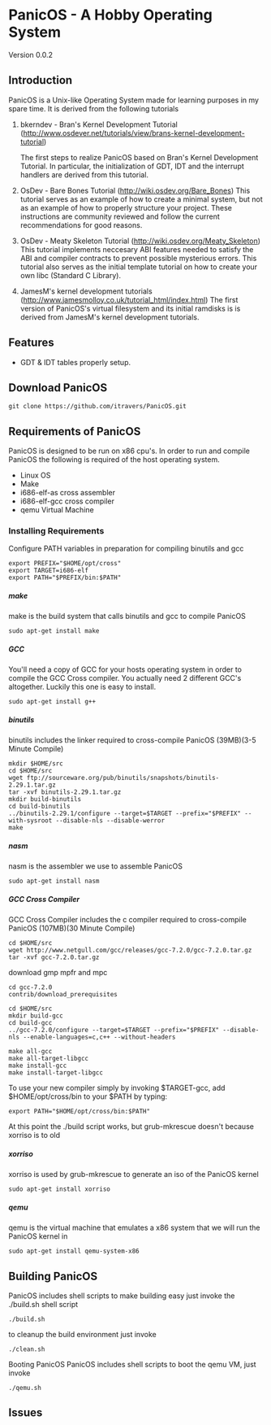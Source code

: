 PanicOS - A Hobby Operating System
==================================
Version 0.0.2

Introduction
------------

PanicOS is a Unix-like Operating System made for learning purposes in my spare time.
It is derived from the following tutorials

1. bkerndev - Bran's Kernel Development Tutorial (http://www.osdever.net/tutorials/view/brans-kernel-development-tutorial)

   The first steps to realize PanicOS based on Bran's Kernel Development
   Tutorial.
   In particular, the initialization of GDT, IDT and the interrupt handlers are derived
   from this tutorial.

2. OsDev - Bare Bones Tutorial (http://wiki.osdev.org/Bare_Bones)
   This tutorial serves as an example of how to create a minimal system, but not 
   as an example of how to properly structure your project. These instructions are 
   community reviewed and follow the current recommendations for good reasons.

3. OsDev - Meaty Skeleton Tutorial (http://wiki.osdev.org/Meaty_Skeleton)
   This tutorial implements neccesary ABI features needed to satisfy the ABI 
   and compiler contracts to prevent possible mysterious errors.
   This tutorial also serves as the initial template tutorial on how to create 
   your own libc (Standard C Library).

4. JamesM's kernel development tutorials (http://www.jamesmolloy.co.uk/tutorial_html/index.html)
   The first version of PanicOS's virtual filesystem and its initial
   ramdisks is is derived from JamesM's kernel development tutorials.
   
Features
--------
* GDT & IDT tables properly setup.
   
Download PanicOS
----------------
```shell
git clone https://github.com/itravers/PanicOS.git
```

Requirements of PanicOS
-----------------------
PanicOS is designed to be run on x86 cpu's. 
In order to run and compile PanicOS the following is
required of the host operating system.

* Linux OS
* Make
* i686-elf-as cross assembler
* i686-elf-gcc cross compiler
* qemu Virtual Machine

### Installing Requirements

Configure PATH variables in preparation for compiling binutils and gcc
```shell
export PREFIX="$HOME/opt/cross"
export TARGET=i686-elf
export PATH="$PREFIX/bin:$PATH"
```

##### make
make is the build system that calls binutils and gcc to compile PanicOS
```shell
sudo apt-get install make
```

##### GCC
You'll need a copy of GCC for your hosts operating system in order to compile
the GCC Cross compiler. You actually need 2 different GCC's altogether.
Luckily this one is easy to install.
```shell
sudo apt-get install g++
```

##### binutils  
binutils includes the linker required to cross-compile PanicOS (39MB)(3-5 Minute Compile)
```shell
mkdir $HOME/src
cd $HOME/src
wget ftp://sourceware.org/pub/binutils/snapshots/binutils-2.29.1.tar.gz
tar -xvf binutils-2.29.1.tar.gz
mkdir build-binutils
cd build-binutils
../binutils-2.29.1/configure --target=$TARGET --prefix="$PREFIX" --with-sysroot --disable-nls --disable-werror
make
```

##### nasm
nasm is the assembler we use to assemble PanicOS
```shell
sudo apt-get install nasm
```

##### GCC Cross Compiler
GCC Cross Compiler includes the c compiler required to cross-compile PanicOS (107MB)(30 Minute Compile)

```shell
cd $HOME/src
wget http://www.netgull.com/gcc/releases/gcc-7.2.0/gcc-7.2.0.tar.gz
tar -xvf gcc-7.2.0.tar.gz
```
download gmp mpfr and mpc
```shell
cd gcc-7.2.0
contrib/download_prerequisites

cd $HOME/src
mkdir build-gcc
cd build-gcc
../gcc-7.2.0/configure --target=$TARGET --prefix="$PREFIX" --disable-nls --enable-languages=c,c++ --without-headers

make all-gcc
make all-target-libgcc
make install-gcc
make install-target-libgcc
```

To use your new compiler simply by invoking $TARGET-gcc, add $HOME/opt/cross/bin to your $PATH by typing:
```shell
export PATH="$HOME/opt/cross/bin:$PATH"
```
At this point the ./build script works, but grub-mkrescue doesn't because xorriso is to old

##### xorriso
xorriso is used by grub-mkrescue to generate an iso of the PanicOS kernel
```shell
sudo apt-get install xorriso
```

##### qemu
qemu is the virtual machine that emulates a x86 system that we will run the PanicOS kernel in
```shell
sudo apt-get install qemu-system-x86
```

Building PanicOS
--------------
PanicOS includes shell scripts to make building easy
just invoke the ./build.sh shell script
```shell
./build.sh
```
to cleanup the build environment just invoke
```shell
./clean.sh
```

Booting PanicOS
PanicOS includes shell scripts to boot the qemu VM, just invoke
```shell
./qemu.sh
```

Issues
--------------

